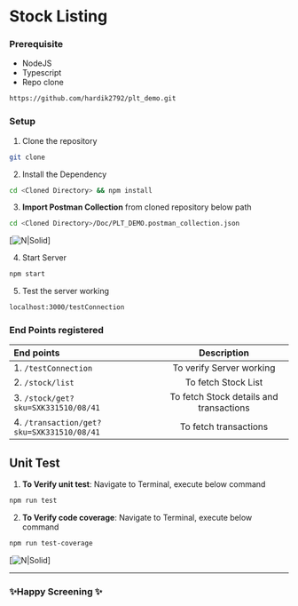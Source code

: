 # Stock Listing

### Prerequisite

- NodeJS
- Typescript
- Repo clone
```sh
https://github.com/hardik2792/plt_demo.git
```

### Setup

1. Clone the repository

```sh
git clone
```

2. Install the Dependency

```sh
cd <Cloned Directory> && npm install
```

3. **Import Postman Collection** from cloned repository below path

```sh
cd <Cloned Directory>/Doc/PLT_DEMO.postman_collection.json
```
[![N|Solid](https://i.postimg.cc/SQtRJscG/Screenshot-2022-11-19-at-20-07-33.png)]

4. Start Server

```sh
npm start
```

5. Test the server working
```sh
localhost:3000/testConnection
```

### End Points registered

| End points | Description
| :------------ |:---------------:|
| 1. `/testConnection` | To verify Server working |
| 2. `/stock/list` | To fetch Stock List |
| 3. `/stock/get?sku=SXK331510/08/41` | To fetch Stock details and transactions |
| 4. `/transaction/get?sku=SXK331510/08/41` | To fetch transactions |

## Unit Test
1. **To Verify unit test**: Navigate to Terminal, execute below command
```sh
npm run test
```

2. **To Verify code coverage**: Navigate to Terminal, execute below command
```sh
npm run test-coverage
```
[![N|Solid](https://i.postimg.cc/9FRMThpH/Screenshot-2022-11-19-at-20-12-14.png)]
___

### ✨Happy Screening ✨
